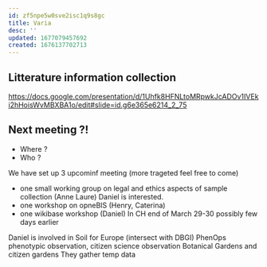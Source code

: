 ```yaml
---
id: zf5npe5w0sve2isc1q9s8gc
title: Varia
desc: ''
updated: 1677079457692
created: 1676137702713
---
```


## Litterature information collection 

https://docs.google.com/presentation/d/1Uhfk8HFNLtoMRpwkJcADOv1IVEki2hHoisWvMBXBA1o/edit#slide=id.g6e365e6214_2_75



## Next meeting ?! 
  - Where ?
  - Who ?


  We have set up 3 upcominf meeting  (more trageted feel free to come)

  - one small working group on legal and ethics aspects of sample collection (Anne Laure) Daniel is interested.
  - one workshop on opneBIS (Henry, Caterina)
  - one wikibase workshop (Daniel) In CH end of March 29-30 possibly few days earlier
  

Daniel is involved in Soil for Europe (intersect with DBGI)
PhenOps phenotypic observation, citizen science observation Botanical Gardens and citizen gardens 
They gather temp data 


